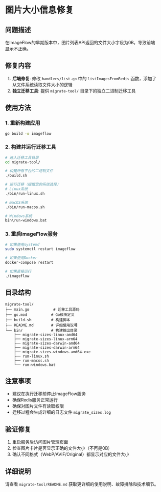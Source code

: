 # 图片大小信息修复

## 问题描述

在ImageFlow的早期版本中，图片列表API返回的文件大小字段为0B，导致前端显示不正确。

## 修复内容

1. **后端修复**: 修改 `handlers/list.go` 中的 `listImagesFromRedis` 函数，添加了从文件系统读取文件大小的逻辑
2. **独立迁移工具**: 提供 `migrate-tool/` 目录下的独立二进制迁移工具

## 使用方法

### 1. 重新构建应用

```bash
go build -o imageflow
```

### 2. 构建并运行迁移工具

```bash
# 进入迁移工具目录
cd migrate-tool/

# 构建所有平台的二进制文件
./build.sh

# 运行迁移（根据您的系统选择）
# Linux系统
./bin/run-linux.sh

# macOS系统  
./bin/run-macos.sh

# Windows系统
bin\run-windows.bat
```

### 3. 重启ImageFlow服务

```bash
# 如果使用systemd
sudo systemctl restart imageflow

# 如果使用Docker
docker-compose restart

# 如果直接运行
./imageflow
```

## 目录结构

```
migrate-tool/
├── main.go           # 迁移工具源码
├── go.mod           # Go模块定义
├── build.sh         # 构建脚本
├── README.md        # 详细使用说明
└── bin/             # 构建输出目录
    ├── migrate-sizes-linux-amd64
    ├── migrate-sizes-linux-arm64
    ├── migrate-sizes-darwin-amd64
    ├── migrate-sizes-darwin-arm64
    ├── migrate-sizes-windows-amd64.exe
    ├── run-linux.sh
    ├── run-macos.sh
    └── run-windows.bat
```

## 注意事项

- 建议在执行迁移前停止ImageFlow服务
- 确保Redis服务正常运行
- 确保对图片文件有读取权限
- 迁移过程会生成详细的日志文件 `migrate_sizes.log`

## 验证修复

1. 重启服务后访问图片管理页面
2. 检查图片卡片是否显示正确的文件大小（不再是0B）
3. 确认不同格式（WebP/AVIF/Original）都显示对应的文件大小

## 详细说明

请查看 `migrate-tool/README.md` 获取更详细的使用说明、故障排除和技术细节。